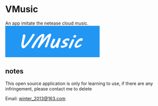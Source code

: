 # VMusic
An app imitate the netease cloud music.
![icon](introduce.png)

## notes
This open source application is only for learning to use, if there are any infringement, please contact me to delete

Email: <winter_2013@163.com>
